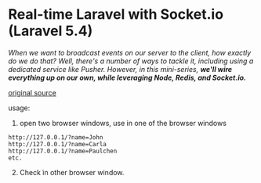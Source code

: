 # Real-time Laravel with Socket.io (Laravel 5.4)

*When we want to broadcast events on our server to the client, how exactly do we do that? Well, there's a number of ways to tackle it, including using a dedicated service like Pusher. However, in this mini-series, __we'll wire everything up on our own, while leveraging Node, Redis, and Socket.io.__*

[original source](https://laracasts.com/series/real-time-laravel-with-socket-io)

usage: 
1. open two browser windows, use in one of the browser windows 
```
http://127.0.0.1/?name=John
http://127.0.0.1/?name=Carla
http://127.0.0.1/?name=Paulchen
etc.
```
2. Check ìn other browser window.